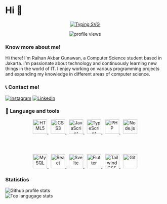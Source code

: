 # Hi 👋

<div align="center">

[![Typing SVG](https://readme-typing-svg.demolab.com?font=Fira+Code&pause=1000&color=0CDAF7&center=true&vCenter=true&width=435&lines=Computer+Science+Student)](https://git.io/typing-svg)

<img src="https://komarev.com/ghpvc/?username=samaele13&label=Profile%20views&color=0e75b6&style=flat" alt="profile views" />
</div>

### Know more about me!

<p>
Hi there! I'm Raihan Akbar Gunawan, a Computer Science student based in Jakarta. I'm passionate about technology and continuously learning new things in the world of IT. I enjoy working on various programming projects and expanding my knowledge in different areas of computer science.
</p>

### 📞 Contact me!

[![Instagram](https://img.shields.io/badge/Instagram-purple?style=flat-square&logo=instagram&logoColor=white)](https://www.instagram.com/rhankbrguw_/#)
[![LinkedIn](https://img.shields.io/badge/LinkedIn-blue?style=flat-square&logo=linkedin&logoColor=white)](https://www.linkedin.com/in/raihan-akbar-2b5820334/)

### 🧰 Language and tools

<div align="center">

  <!-- Row 1 -->
  <a href="html-link">
    <img alt="HTML5" width="45px" src="https://cdn.jsdelivr.net/gh/devicons/devicon/icons/html5/html5-plain.svg" />
  </a>
  &nbsp;
  <a href="css-link">
    <img alt="CSS3" width="45px" src="https://cdn.jsdelivr.net/gh/devicons/devicon/icons/css3/css3-plain.svg" />
  </a>
  &nbsp;
  <a href="js-link">
    <img alt="JavaScript" width="45px" src="https://cdn.jsdelivr.net/gh/devicons/devicon/icons/javascript/javascript-original.svg" />
  </a>
  &nbsp;
  <a href="ts-link">
    <img alt="TypeScript" width="45px" src="https://cdn.jsdelivr.net/gh/devicons/devicon/icons/typescript/typescript-original.svg" />
  </a>
  &nbsp;
  <a href="php-link">
    <img alt="PHP" width="45px" src="https://cdn.jsdelivr.net/gh/devicons/devicon/icons/php/php-original.svg" />
  </a>
  &nbsp;
  <a href="node-link">
    <img alt="Node.js" width="45px" src="https://cdn.jsdelivr.net/gh/devicons/devicon/icons/nodejs/nodejs-original.svg" />
  </a>

  <br><br>

  <!-- Row 2 -->
  <a href="mysql-link">
    <img alt="MySQL" width="45px" src="https://cdn.jsdelivr.net/gh/devicons/devicon/icons/mysql/mysql-original.svg" />
  </a>
  &nbsp;
  <a href="react-link">
    <img alt="React" width="45px" src="https://cdn.jsdelivr.net/gh/devicons/devicon/icons/react/react-original.svg" />
  </a>
  &nbsp;
  <a href="svelte-link">
    <img alt="Svelte" width="45px" src="https://upload.wikimedia.org/wikipedia/commons/1/1b/Svelte_Logo.svg" />
  </a>
  &nbsp;
  <a href="flutter-link">
    <img alt="Flutter" width="45px" src="https://cdn.jsdelivr.net/gh/devicons/devicon/icons/flutter/flutter-original.svg" />
  </a>
  &nbsp;
  <a href="tailwind-link">
    <img alt="Tailwind CSS" width="45px" src="https://www.vectorlogo.zone/logos/tailwindcss/tailwindcss-icon.svg" />
  </a>
  &nbsp;
  <a href="git-link">
    <img alt="Git" width="45px" src="https://cdn.jsdelivr.net/gh/devicons/devicon/icons/git/git-original.svg" />
  </a>

</div>

### Statistics

![Github profile stats](https://github-readme-stats.vercel.app/api?username=samaele13&show_icons=true&locale=en&theme=shades-of-purple)
<br />
![Top langugage stats](https://github-readme-stats.vercel.app/api/top-langs?username=samaele13&show_icons=true&locale=en&layout=compact&theme=shades-of-purple)

<!-- Link References -->
[html-link]: https://developer.mozilla.org/en-US/docs/Web/HTML
[css-link]: https://developer.mozilla.org/en-US/docs/Web/CSS
[js-link]: https://developer.mozilla.org/en-US/docs/Web/JavaScript
[ts-link]: https://www.typescriptlang.org/
[php-link]: https://www.php.net/
[node-link]: https://nodejs.org/
[mysql-link]: https://www.mysql.com/
[react-link]: https://reactjs.org/
[svelte-link]: https://svelte.dev/
[flutter-link]: https://flutter.dev/
[tailwind-link]: https://tailwindcss.com/
[git-link]: https://git-scm.com/
